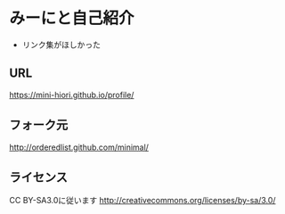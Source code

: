 # みーにと自己紹介

- リンク集がほしかった 

## URL
https://mini-hiori.github.io/profile/

## フォーク元
http://orderedlist.github.com/minimal/

## ライセンス
CC BY-SA3.0に従います
http://creativecommons.org/licenses/by-sa/3.0/



